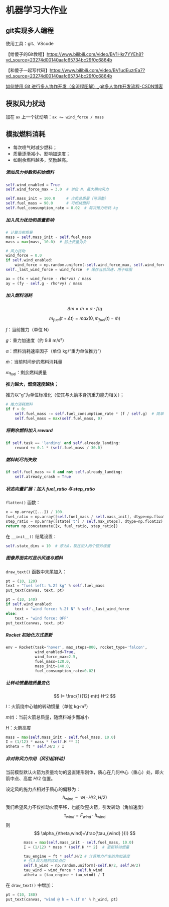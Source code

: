 # 机器学习大作业

## git实现多人编程

使用工具：git、VScode

【给傻子的Git教程】https://www.bilibili.com/video/BV1Hkr7YYEh8?vd_source=23274d00140aafc65734bc29f0c6864b

【和傻子一起写代码】https://www.bilibili.com/video/BV1udEuzrEa7?vd_source=23274d00140aafc65734bc29f0c6864b

[如何使用 Git 进行多人协作开发（全流程图解）_git多人协作开发流程-CSDN博客](https://blog.csdn.net/whc18858/article/details/133209975)

## 模拟风力扰动

加在 `ax` 上一个扰动项：`ax += wind_force / mass`

## 模拟燃料消耗

- 每次喷气时减少燃料；
- 质量逐渐减小，影响加速度；
- 如剩余燃料越多，奖励越高。

##### 添加风力参数和初始燃料

```python
self.wind_enabled = True
self.wind_force_max = 3.0  # 单位 N，最大横向风力

self.mass_init = 100.0     # 火箭总质量（可调整）
self.fuel_mass = 90.0      # 可燃烧燃料
self.fuel_consumption_rate = 0.02  # 每次推力所耗 kg
```

##### 加入风力扰动和质量影响

```python
# 计算当前质量
mass = self.mass_init - self.fuel_mass
mass = max(mass, 10.0)  # 防止质量为负

# 风力扰动
wind_force = 0.0
if self.wind_enabled:
    wind_force = np.random.uniform(-self.wind_force_max, self.wind_force_max)
self._last_wind_force = wind_force  # 保存当前风速，用于绘图

ax = (fx + wind_force - rho*vx) / mass
ay = (fy - self.g - rho*vy) / mass

```

##### 加入燃料消耗

$$
Δm=\dot{m}=α⋅f/g
$$

$$
m_{fuel}(t+Δt)=max(0, m_{fuel}(t)−\dot{m})
$$

$f$：当前推力（单位 N）

$g$：重力加速度（约 9.8 m/s²）

$\alpha$：燃料消耗速率因子（单位 kg/“重力单位推力”） 

$\dot{m}$：当前时间步的燃料消耗量

$m_{\text{fuel}}$：剩余燃料质量

**推力越大，燃烧速度越快；**

推力以“g”为单位标准化（使其与火箭本身抗重力能力相关）；

```python
# 推力消耗燃料
if f > 0:
    self.fuel_mass -= self.fuel_consumption_rate * (f / self.g)  # 简单按推力归一化计算
    self.fuel_mass = max(self.fuel_mass, 0)

```

##### 将剩余燃料加入 reward

```python
if self.task == 'landing' and self.already_landing:
    reward += 0.1 * (self.fuel_mass / 30.0)
```

##### 燃料耗尽判失败

```python
if self.fuel_mass <= 0 and not self.already_landing:
    self.already_crash = True
```

##### 状态向量扩展：加入 fuel_ratio 与 step_ratio

`flatten()` 函数：

```python
x = np.array([...]) / 100.
fuel_ratio = np.array([self.fuel_mass / self.mass_init], dtype=np.float32)
step_ratio = np.array([state['t'] / self.max_steps], dtype=np.float32)
return np.concatenate([x, fuel_ratio, step_ratio])

```

在 `__init__()` 结尾设置：

```python
self.state_dims = 10  # 原为8，现在加入两个额外维度
```

##### 图像界面实时显示风速与燃料

`draw_text()` 函数中末尾加入：

```python
pt = (10, 120)
text = "fuel left: %.2f kg" % self.fuel_mass
put_text(canvas, text, pt)

pt = (10, 140)
if self.wind_enabled:
    text = "wind force: %.2f N" % self._last_wind_force
else:
    text = "wind force: OFF"
put_text(canvas, text, pt)

```

##### Rocket 初始化方式更新

```python
env = Rocket(task='hover', max_steps=800, rocket_type='falcon',
             wind_enabled=True,
             wind_force_max=2.5,
             fuel_mass=120.0,
             mass_init=140.0,
             fuel_consumption_rate=0.02)

```

##### 让转动惯量随质量变化

$$
I= \frac{1}{12}⋅m(t)⋅H^2
$$

$I$：火箭绕中心轴的转动惯量（单位 kg·m²）

$m(t)$：当前火箭总质量，随燃料减少而减小

$H$：火箭高度

```python
mass = max(self.mass_init - self.fuel_mass, 10.0)
I = (1/12) * mass * (self.H ** 2) 
atheta = ft * self.H/2 / I 
```

##### 非对称风力作用（风引起转动）

当前模型默认火箭为质量均匀的竖直矩形刚体，质心在几何中心（重心）处，即火箭中点、高度 $H/2$ 位置。

设定风的施力点相对于质心的偏移为：
$$
h_{\text{wind}} \sim \mathcal{U}(-H/2, H/2)
$$
我们希望风力不仅推动火箭平移，也能吹歪火箭，引发转动（角加速度）
$$
τ_{wind}=F_{wind}\cdot h_{\text{wind}}
$$
则
$$
\alpha_{\theta,wind}=\frac{\tau_{wind} }{I}
$$

```python
        mass = max(self.mass_init - self.fuel_mass, 10.0)
        I = (1/12) * mass * (self.H ** 2)  # 更新转动惯量

        tau_engine = ft * self.H/2 # 计算推力产生的角加速度
        # 引入风力随机扰动点位
        self.h_wind = np.random.uniform(-self.H/2, self.H/2)
        tau_wind = wind_force * self.h_wind
        atheta = (tau_engine + tau_wind) / I
```

在 `draw_text()` 中增加：

```python
pt = (10, 180)
put_text(canvas, "wind @ h = %.1f m" % h_wind, pt)

```

